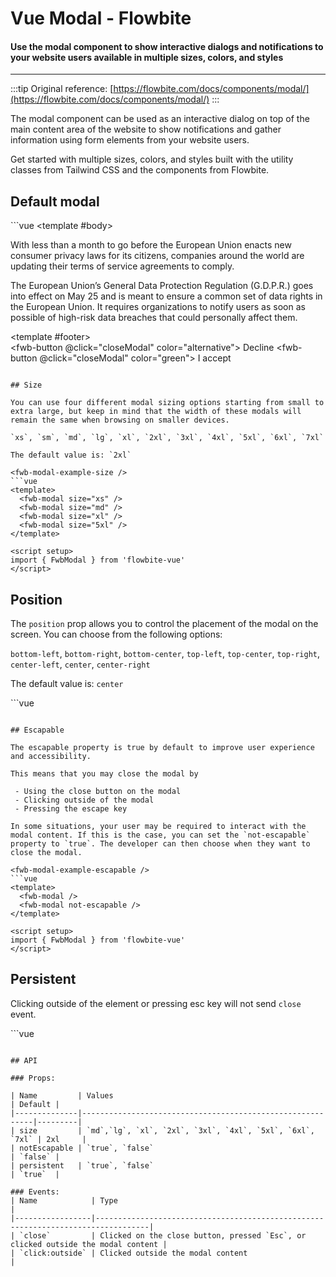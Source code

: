 <script setup>
import FwbModalExample from './modal/examples/FwbModalExample.vue'
import FwbModalExampleSize from './modal/examples/FwbModalExampleSize.vue'
import FwbModalExampleEscapable from './modal/examples/FwbModalExampleEscapable.vue'
import FwbModalExamplePersistent from './modal/examples/FwbModalExamplePersistent.vue'
import FwbModalExamplePosition from './modal/examples/FwbModalExamplePosition.vue'
</script>
# Vue Modal - Flowbite

#### Use the modal component to show interactive dialogs and notifications to your website users available in multiple sizes, colors, and styles

---

:::tip
Original reference: [https://flowbite.com/docs/components/modal/](https://flowbite.com/docs/components/modal/)
:::

The modal component can be used as an interactive dialog on top of the main content area of the website to show notifications and gather information using form elements from your website users.

Get started with multiple sizes, colors, and styles built with the utility classes from Tailwind CSS and the components from Flowbite.

## Default modal

<fwb-modal-example />
```vue
<template>
  <fwb-button @click="showModal">
    Open modal
  </fwb-button>

  <fwb-modal v-if="isShowModal" @close="closeModal">
    <template #header>
      <div class="flex items-center text-lg">
        Terms of Service
      </div>
    </template>
    <template #body>
      <p class="text-base leading-relaxed text-gray-500 dark:text-gray-400">
        With less than a month to go before the European Union enacts new consumer privacy laws for its citizens, companies around the world are updating their terms of service agreements to comply.
      </p>
      <p class="text-base leading-relaxed text-gray-500 dark:text-gray-400">
        The European Union’s General Data Protection Regulation (G.D.P.R.) goes into effect on May 25 and is meant to ensure a common set of data rights in the European Union. It requires organizations to notify users as soon as possible of high-risk data breaches that could personally affect them.
      </p>
    </template>
    <template #footer>
      <div class="flex justify-between">
        <fwb-button @click="closeModal" color="alternative">
          Decline
        </fwb-button>
        <fwb-button @click="closeModal" color="green">
          I accept
        </fwb-button>
      </div>
    </template>
  </fwb-modal>
</template>

<script lang="ts" setup>
import { ref } from 'vue'
import { FwbButton, FwbModal } from 'flowbite-vue'

const isShowModal = ref(false)

function closeModal () {
  isShowModal.value = false
}
function showModal () {
  isShowModal.value = true
}
</script>
```

## Size

You can use four different modal sizing options starting from small to extra large, but keep in mind that the width of these modals will remain the same when browsing on smaller devices.

`xs`, `sm`, `md`, `lg`, `xl`, `2xl`, `3xl`, `4xl`, `5xl`, `6xl`, `7xl`

The default value is: `2xl`

<fwb-modal-example-size />
```vue
<template>
  <fwb-modal size="xs" />
  <fwb-modal size="md" />
  <fwb-modal size="xl" />
  <fwb-modal size="5xl" />
</template>

<script setup>
import { FwbModal } from 'flowbite-vue'
</script>
```

## Position

The `position` prop allows you to control the placement of the modal on the screen. You can choose from the following options:

`bottom-left`, `bottom-right`, `bottom-center`, `top-left`, `top-center`, `top-right`, `center-left`, `center`, `center-right`

The default value is: `center`

<fwb-modal-example-position />
```vue
<template>
  <fwb-modal position="bottom-left" />
  <fwb-modal position="bottom-right" />
  <fwb-modal position="bottom-center" />
  <fwb-modal position="top-left" />
  <fwb-modal position="top-center" />
  <fwb-modal position="top-right" />
  <fwb-modal position="center-left" />
  <fwb-modal position="center" />
  <fwb-modal position="center-right" />
</template>

<script setup>
import { FwbModal } from 'flowbite-vue'
</script>
```

## Escapable

The escapable property is true by default to improve user experience and accessibility.

This means that you may close the modal by

 - Using the close button on the modal
 - Clicking outside of the modal
 - Pressing the escape key

In some situations, your user may be required to interact with the modal content. If this is the case, you can set the `not-escapable` property to `true`. The developer can then choose when they want to close the modal.

<fwb-modal-example-escapable />
```vue
<template>
  <fwb-modal />
  <fwb-modal not-escapable />
</template>

<script setup>
import { FwbModal } from 'flowbite-vue'
</script>
```

## Persistent

Clicking outside of the element or pressing esc key will not send `close` event.

<fwb-modal-example-persistent />
```vue
<template>
  <fwb-modal persistent />
</template>

<script setup>
import { FwbModal } from 'flowbite-vue'
</script>
```

## API

### Props:

| Name         | Values                                                    | Default |
|--------------|-----------------------------------------------------------|---------|
| size         | `md`,`lg`, `xl`, `2xl`, `3xl`, `4xl`, `5xl`, `6xl`, `7xl` | 2xl     |
| notEscapable | `true`, `false`                                           | `false` |
| persistent   | `true`, `false`                                           | `true`  |

### Events:
| Name            | Type                                                                             |
|-----------------|----------------------------------------------------------------------------------|
| `close`         | Clicked on the close button, pressed `Esc`, or clicked outside the modal content |
| `click:outside` | Clicked outside the modal content                                                |
